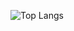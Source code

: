 ![Top Langs](https://github-readme-stats.vercel.app/api/top-langs/?username=ozyirl&hide_progress=true&theme=transparent)
